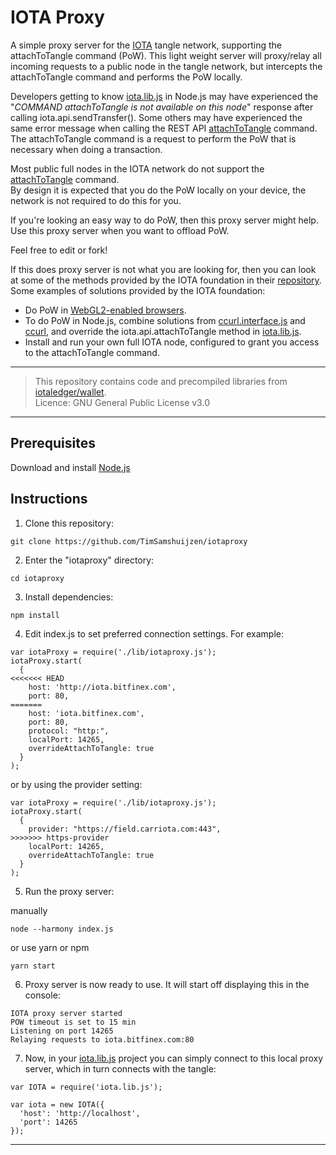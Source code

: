 
# IOTA Proxy

A simple proxy server for the [IOTA](https://iota.org) tangle network, supporting the attachToTangle command (PoW).
This light weight server will proxy/relay all incoming requests to a public node in the tangle network, but intercepts the attachToTangle command and performs the PoW locally.

Developers getting to know [iota.lib.js](https://github.com/iotaledger/iota.lib.js) in Node.js may have experienced the
"_COMMAND attachToTangle is not available on this node_" response after calling iota.api.sendTransfer().
Some others may have experienced the same error message when calling the REST API [attachToTangle](https://iota.readme.io/docs/attachtotangle) command.
The attachToTangle command is a request to perform the PoW that is necessary when doing a transaction.  

Most public full nodes in the IOTA network do not support the [attachToTangle](https://iota.readme.io/docs/attachtotangle) command.  
By design it is expected that you do the PoW locally on your device, the network is not required to do this for you.  

If you're looking an easy way to do PoW, then this proxy server might help.  
Use this proxy server when you want to offload PoW.  

Feel free to edit or fork!  

If this does proxy server is not what you are looking for, then you can look at some of the methods provided by the IOTA foundation in their [repository](https://github.com/iotaledger).  
Some examples of solutions provided by the IOTA foundation:  

* Do PoW in [WebGL2-enabled browsers](https://github.com/iotaledger/curl.lib.js).
* To do PoW in Node.js, combine solutions from [ccurl.interface.js](https://github.com/iotaledger/ccurl.interface.js)
and [ccurl](https://github.com/iotaledger/ccurl.git), and override the iota.api.attachToTangle method in
[iota.lib.js](https://github.com/iotaledger/iota.lib.js).
* Install and run your own full IOTA node, configured to grant you access to the attachToTangle command.  

---

> This repository contains code and precompiled libraries from [iotaledger/wallet](https://github.com/iotaledger/wallet).  
> Licence: GNU General Public License v3.0

---

## Prerequisites

  Download and install [Node.js](https://nodejs.org/en/download/)


## Instructions

1. Clone this repository:

  ```
  git clone https://github.com/TimSamshuijzen/iotaproxy
  ```

2. Enter the "iotaproxy" directory:

  ```
  cd iotaproxy
  ```

3. Install dependencies:

  ```
  npm install
  ```

4. Edit index.js to set preferred connection settings. For example:

  ```
  var iotaProxy = require('./lib/iotaproxy.js');
  iotaProxy.start(
    {
<<<<<<< HEAD
      host: 'http://iota.bitfinex.com',
      port: 80,
=======
      host: 'iota.bitfinex.com',
      port: 80,
      protocol: "http:",
      localPort: 14265,
      overrideAttachToTangle: true
    }
  );
  ```

  or by using the provider setting:
  ```
  var iotaProxy = require('./lib/iotaproxy.js');
  iotaProxy.start(
    {
      provider: "https://field.carriota.com:443",
>>>>>>> https-provider
      localPort: 14265,
      overrideAttachToTangle: true
    }
  );
  ```

5. Run the proxy server:

  manually

  ```
  node --harmony index.js
  ```
  or use yarn or npm
  ```
  yarn start
  ```

6. Proxy server is now ready to use. It will start off displaying this in the console:

  ```
  IOTA proxy server started
  POW timeout is set to 15 min
  Listening on port 14265
  Relaying requests to iota.bitfinex.com:80  
  ```

7. Now, in your [iota.lib.js](https://github.com/iotaledger/iota.lib.js) project you can simply connect to this local proxy server, which in turn connects with the tangle:

  ```
  var IOTA = require('iota.lib.js');

  var iota = new IOTA({
    'host': 'http://localhost',
    'port': 14265
  });
  ```



---
